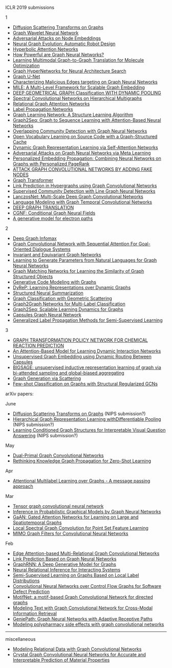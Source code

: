 ICLR 2019 submissions

1

- [Diffusion Scattering Transforms on Graphs](https://openreview.net/forum?id=BygqBiRcFQ)
- [Graph Wavelet Neural Network](https://openreview.net/forum?id=H1ewdiR5tQ)
- [Adversarial Attacks on Node Embeddings](https://openreview.net/forum?id=Sye7qoC5FQ)
- [Neural Graph Evolution: Automatic Robot Design](https://openreview.net/forum?id=BkgWHnR5tm)
- [Hyperbolic Attention Networks](https://openreview.net/forum?id=rJxHsjRqFQ)
- [How Powerful are Graph Neural Networks?](https://openreview.net/forum?id=ryGs6iA5Km)
- [Learning Multimodal Graph-to-Graph Translation for Molecule Optimization](https://openreview.net/forum?id=B1xJAsA5F7)
- [Graph HyperNetworks for Neural Architecture Search](https://openreview.net/forum?id=rkgW0oA9FX)
- [Graph U-Net](https://openreview.net/forum?id=HJePRoAct7)
- [Characterizing Malicious Edges targeting on Graph Neural Networks](https://openreview.net/forum?id=HJxdAoCcYX)
- [MILE: A Multi-Level Framework for Scalable Graph Embedding](https://openreview.net/forum?id=HJeKCi0qYX)
- [DEEP GEOMETRICAL GRAPH Classification WITH DYNAMIC POOLING](https://openreview.net/forum?id=Hkes0iR9KX)
- [Spectral Convolutional Networks on Hierarchical Multigraphs](https://openreview.net/forum?id=ryxsCiAqKm)
- [Relational Graph Attention Networks](https://openreview.net/forum?id=Bklzkh0qFm)
- [Label Propagation Networks](https://openreview.net/forum?id=r1g7y2RqYX)
- [Graph Learning Network: A Structure Learning Algorithm](https://openreview.net/forum?id=HylRk2A5FQ)
- [Graph2Seq: Graph to Sequence Learning with Attention-Based Neural Networks](https://openreview.net/forum?id=SkeXehR9t7)
- [Overlapping Community Detection with Graph Neural Networks](https://openreview.net/forum?id=HklQxnC5tX)
- [Open Vocabulary Learning on Source Code with a Graph-Structured Cache](https://openreview.net/forum?id=SkNSehA9FQ)
- [Dynamic Graph Representation Learning via Self-Attention Networks](https://openreview.net/forum?id=HylsgnCcFQ)
- [Adversarial Attacks on Graph Neural Networks via Meta Learning](https://openreview.net/forum?id=Bylnx209YX)
- [Personalized Embedding Propagation: Combining Neural Networks on Graphs with Personalized PageRank](https://openreview.net/forum?id=H1gL-2A9Ym)
- [ATTACK GRAPH CONVOLUTIONAL NETWORKS BY ADDING FAKE NODES](https://openreview.net/forum?id=rke8ZhCcFQ)
- [Graph Transformer](https://openreview.net/forum?id=HJei-2RcK7)
- [Link Prediction in Hypergraphs using Graph Convolutional Networks](https://openreview.net/forum?id=ryeaZhRqFm)
- [Supervised Community Detection with Line Graph Neural Networks](https://openreview.net/forum?id=H1g0Z3A9Fm)
- [LanczosNet: Multi-Scale Deep Graph Convolutional Networks](https://openreview.net/forum?id=BkedznAqKQ)
- [Language Modeling with Graph Temporal Convolutional Networks](https://openreview.net/forum?id=HJlYzhR9tm)
- [DEEP GRAPH TRANSLATION](https://openreview.net/forum?id=SJz6MnC5YQ)
- [CGNF: Conditional Graph Neural Fields](https://openreview.net/forum?id=ryxMX2R9YQ)
- [A generative model for electron paths](https://openreview.net/forum?id=r1x4BnCqKX&noteId=Byxatx75nQ)

2
- [Deep Graph Infomax](https://openreview.net/forum?id=rklz9iAcKQ)
- [Graph Convolutional Network with Sequential Attention For Goal-Oriented Dialogue Systems](https://openreview.net/forum?id=Skz-3j05tm)
- [Invariant and Equivariant Graph Networks](https://openreview.net/forum?id=Syx72jC9tm)
- [Learning to Generate Parameters from Natural Languages for Graph Neural Networks](https://openreview.net/forum?id=SkgzYiRqtX)
- [Graph Matching Networks for Learning the Similarity of Graph Structured Objects](https://openreview.net/forum?id=S1xiOjC9F7)
- [Generative Code Modeling with Graphs](https://openreview.net/forum?id=Bke4KsA5FX)
- [DyReP: Learning Representations over Dynamic Graphs](https://openreview.net/forum?id=HyePrhR5KX)
- [Structured Neural Summarization](https://openreview.net/forum?id=H1ersoRqtm)
- [Graph Classification with Geometric Scattering](https://openreview.net/forum?id=SygK6sA5tX)
- [Graph2Graph Networks for Multi-Label Classification](https://openreview.net/forum?id=r1xYr3C5t7)
- [Graph2Seq: Scalable Learning Dynamics for Graphs](https://openreview.net/forum?id=Ske7ToC5Km)
- [Capsules Graph Neural Network](https://openreview.net/forum?id=Byl8BnRcYm)
- [Generalized Label Propagation Methods for Semi-Supervised Learning](https://openreview.net/forum?id=SygjB3AcYX)


3
- [GRAPH TRANSFORMATION POLICY NETWORK FOR CHEMICAL REACTION PREDICTION](https://openreview.net/forum?id=r1f78iAcFm)
- [An Attention-Based Model for Learning Dynamic Interaction Networks](https://openreview.net/forum?id=rJEGwo0cFX)
- [Unsupervised Graph Embedding using Dynamic Routing Between Capsules](https://openreview.net/forum?id=SkeiPsAqK7)
- [BIGSAGE: unsupervised inductive representation learning of graph via bi-attended sampling and global-biased aggregating ](https://openreview.net/forum?id=SygxYoC5FX)
- [Graph Generation via Scattering](https://openreview.net/forum?id=HyxSBh09t7)
- [Few-shot Classification on Graphs with Structural Regularized GCNs](https://openreview.net/forum?id=r1znKiAcY7)



arXiv papers:

June
- [Diffusion Scattering Transforms on Graphs](https://arxiv.org/abs/1806.08829) (NIPS submission?)
- [Hierarchical Graph Representation Learning withDifferentiable Pooling](https://arxiv.org/abs/1806.08804) (NIPS submission?)
- [Learning Conditioned Graph Structures for Interpretable Visual Question Answering](https://arxiv.org/abs/1806.07243) (NIPS submission?)

May
- [Dual-Primal Graph Convolutional Networks](https://arxiv.org/abs/1806.00770)
- [Rethinking Knowledge Graph Propagation for Zero-Shot Learning](https://arxiv.org/abs/1805.11724)

Apr
- [Attentional Multilabel Learning over Graphs - A message passing approach](https://arxiv.org/abs/1804.00293)

Mar
- [Tensor graph convolutional neural network](https://arxiv.org/abs/1803.10071) 
- [Inference in Probabilistic Graphical Models by Graph Neural Networks](https://arxiv.org/abs/1803.07710)
- [GaAN: Gated Attention Networks for Learning on Large and Spatiotemporal Graphs](https://arxiv.org/abs/1803.07294)
- [Local Spectral Graph Convolution for Point Set Feature Learning](https://arxiv.org/abs/1803.05827)
- [MIMO Graph Filters for Convolutional Neural Networks](https://arxiv.org/abs/1803.02247)

Feb
 - [Edge Attention-based Multi-Relational Graph Convolutional Networks](https://arxiv.org/abs/1802.04944)
 - [Link Prediction Based on Graph Neural Networks](https://arxiv.org/abs/1802.09691)
 - [GraphRNN: A Deep Generative Model for Graphs](https://arxiv.org/abs/1802.08773)
 - [Neural Relational Inference for Interacting Systems](https://arxiv.org/abs/1802.04687)
 - [Semi-Supervised Learning on Graphs Based on Local Label Distributions](https://arxiv.org/abs/1802.05563)
 - [Convolutional Neural Networks over Control Flow Graphs for Software Defect Prediction](https://arxiv.org/abs/1802.04986)
 - [MotifNet: a motif-based Graph Convolutional Network for directed graphs](https://arxiv.org/abs/1802.01572) 
 - [Modeling Text with Graph Convolutional Network for Cross-Modal Information Retrieval](https://arxiv.org/abs/1802.00985)
 - [GeniePath: Graph Neural Networks with Adaptive Receptive Paths](https://arxiv.org/abs/1802.00910)
 - [Modeling polypharmacy side effects with graph convolutional networks](https://github.com/naganandy/geometric-deep-learning-literature/blob/master/miscellaneous/decagon_2018.md)


-----------------------------------------------------------------------------------------------------------
miscellaneous
- [Modeling Relational Data with Graph Convolutional Networks](https://github.com/naganandy/geometric-deep-learning-literature/blob/master/miscellaneous/relational_gcn_arxiv17.md)
- [Crystal Graph Convolutional Neural Networks for Accurate and Interpretable Prediction of Material Properties](https://github.com/naganandy/geometric-deep-learning-literature/blob/master/miscellaneous/cgcnn_arxiv17.md)
